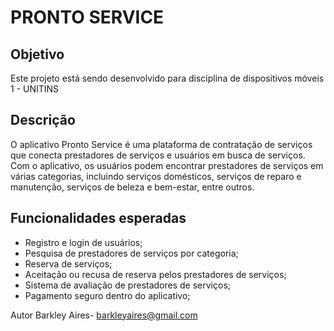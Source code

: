 <h1>PRONTO SERVICE</h1>

<h2>Objetivo</h2>

Este projeto está sendo desenvolvido para disciplina de dispositivos móveis 1 - UNITINS

<h2>Descrição</h2>
O aplicativo Pronto Service é uma plataforma de contratação de serviços que conecta prestadores de serviços e usuários em busca de serviços. Com o aplicativo, os usuários podem encontrar prestadores de serviços em várias categorias, incluindo serviços domésticos, serviços de reparo e manutenção, serviços de beleza e bem-estar, entre outros.

<h2>Funcionalidades esperadas</h2>

- Registro e login de usuários;
- Pesquisa de prestadores de serviços por categoria;
- Reserva de serviços;
- Aceitação ou recusa de reserva pelos prestadores de serviços;
- Sistema de avaliação de prestadores de serviços;
- Pagamento seguro dentro do aplicativo;


Autor
Barkley Aires- barkleyaires@gmail.com
